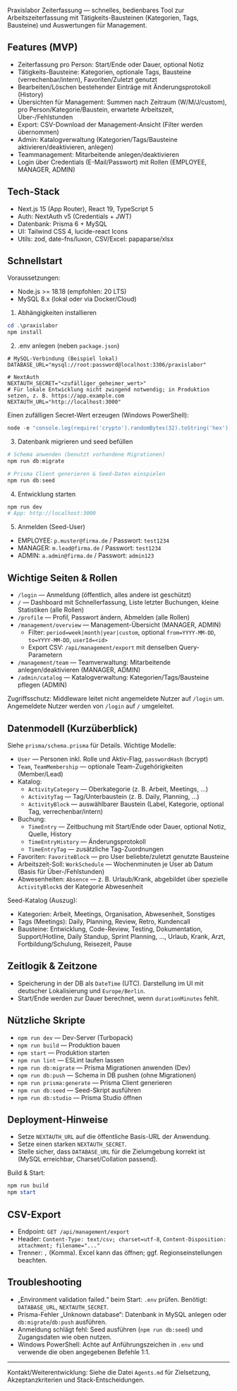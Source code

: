 Praxislabor Zeiterfassung — schnelles, bedienbares Tool zur Arbeitszeiterfassung mit Tätigkeits-Bausteinen (Kategorien, Tags, Bausteine) und Auswertungen für Management.

## Features (MVP)

- Zeiterfassung pro Person: Start/Ende oder Dauer, optional Notiz
- Tätigkeits-Bausteine: Kategorien, optionale Tags, Bausteine (verrechenbar/intern), Favoriten/Zuletzt genutzt
- Bearbeiten/Löschen bestehender Einträge mit Änderungsprotokoll (History)
- Übersichten für Management: Summen nach Zeitraum (W/M/J/custom), pro Person/Kategorie/Baustein, erwartete Arbeitszeit, Über-/Fehlstunden
- Export: CSV-Download der Management-Ansicht (Filter werden übernommen)
- Admin: Katalogverwaltung (Kategorien/Tags/Bausteine aktivieren/deaktivieren, anlegen)
- Teammanagement: Mitarbeitende anlegen/deaktivieren
- Login über Credentials (E-Mail/Passwort) mit Rollen (EMPLOYEE, MANAGER, ADMIN)

## Tech-Stack

- Next.js 15 (App Router), React 19, TypeScript 5
- Auth: NextAuth v5 (Credentials + JWT)
- Datenbank: Prisma 6 + MySQL
- UI: Tailwind CSS 4, lucide-react Icons
- Utils: zod, date-fns/luxon, CSV/Excel: papaparse/xlsx

## Schnellstart

Voraussetzungen:

- Node.js >= 18.18 (empfohlen: 20 LTS)
- MySQL 8.x (lokal oder via Docker/Cloud)

1) Abhängigkeiten installieren

```powershell
cd .\praxislabor
npm install
```

2) .env anlegen (neben `package.json`)

```env
# MySQL-Verbindung (Beispiel lokal)
DATABASE_URL="mysql://root:password@localhost:3306/praxislabor"

# NextAuth
NEXTAUTH_SECRET="<zufälliger_geheimer_wert>"
# Für lokale Entwicklung nicht zwingend notwendig; in Produktion setzen, z. B. https://app.example.com
NEXTAUTH_URL="http://localhost:3000"
```

Einen zufälligen Secret-Wert erzeugen (Windows PowerShell):

```powershell
node -e "console.log(require('crypto').randomBytes(32).toString('hex'))"
```

3) Datenbank migrieren und seed befüllen

```powershell
# Schema anwenden (benutzt vorhandene Migrationen)
npm run db:migrate

# Prisma Client generieren & Seed-Daten einspielen
npm run db:seed
```

4) Entwicklung starten

```powershell
npm run dev
# App: http://localhost:3000
```

5) Anmelden (Seed-User)

- EMPLOYEE: `p.muster@firma.de` / Passwort: `test1234`
- MANAGER: `m.lead@firma.de` / Passwort: `test1234`
- ADMIN: `a.admin@firma.de` / Passwort: `admin123`

## Wichtige Seiten & Rollen

- `/login` — Anmeldung (öffentlich, alles andere ist geschützt)
- `/` — Dashboard mit Schnellerfassung, Liste letzter Buchungen, kleine Statistiken (alle Rollen)
- `/profile` — Profil, Passwort ändern, Abmelden (alle Rollen)
- `/management/overview` — Management-Übersicht (MANAGER, ADMIN)
	- Filter: `period=week|month|year|custom`, optional `from=YYYY-MM-DD`, `to=YYYY-MM-DD`, `userId=<id>`
	- Export CSV: `/api/management/export` mit denselben Query-Parametern
- `/management/team` — Teamverwaltung: Mitarbeitende anlegen/deaktivieren (MANAGER, ADMIN)
- `/admin/catalog` — Katalogverwaltung: Kategorien/Tags/Bausteine pflegen (ADMIN)

Zugriffsschutz: Middleware leitet nicht angemeldete Nutzer auf `/login` um. Angemeldete Nutzer werden von `/login` auf `/` umgeleitet.

## Datenmodell (Kurzüberblick)

Siehe `prisma/schema.prisma` für Details. Wichtige Modelle:

- `User` — Personen inkl. Rolle und Aktiv-Flag, `passwordHash` (bcrypt)
- `Team`, `TeamMembership` — optionale Team-Zugehörigkeiten (Member/Lead)
- Katalog:
	- `ActivityCategory` — Oberkategorie (z. B. Arbeit, Meetings, …)
	- `ActivityTag` — Tag/Unterbaustein (z. B. Daily, Planning, …)
	- `ActivityBlock` — auswählbarer Baustein (Label, Kategorie, optional Tag, verrechenbar/intern)
- Buchung:
	- `TimeEntry` — Zeitbuchung mit Start/Ende oder Dauer, optional Notiz, Quelle, History
	- `TimeEntryHistory` — Änderungsprotokoll
	- `TimeEntryTag` — zusätzliche Tag-Zuordnungen
- Favoriten: `FavoriteBlock` — pro User beliebte/zuletzt genutzte Bausteine
- Arbeitszeit-Soll: `WorkSchedule` — Wochenminuten je User ab Datum (Basis für Über-/Fehlstunden)
- Abwesenheiten: `Absence` — z. B. Urlaub/Krank, abgebildet über spezielle `ActivityBlock`s der Kategorie Abwesenheit

Seed-Katalog (Auszug):

- Kategorien: Arbeit, Meetings, Organisation, Abwesenheit, Sonstiges
- Tags (Meetings): Daily, Planning, Review, Retro, Kundencall
- Bausteine: Entwicklung, Code-Review, Testing, Dokumentation, Support/Hotline, Daily Standup, Sprint Planning, …, Urlaub, Krank, Arzt, Fortbildung/Schulung, Reisezeit, Pause

## Zeitlogik & Zeitzone

- Speicherung in der DB als `DateTime` (UTC). Darstellung im UI mit deutscher Lokalisierung und `Europe/Berlin`.
- Start/Ende werden zur Dauer berechnet, wenn `durationMinutes` fehlt.

## Nützliche Skripte

- `npm run dev` — Dev-Server (Turbopack)
- `npm run build` — Produktion bauen
- `npm start` — Produktion starten
- `npm run lint` — ESLint laufen lassen
- `npm run db:migrate` — Prisma Migrationen anwenden (Dev)
- `npm run db:push` — Schema in DB pushen (ohne Migrationen)
- `npm run prisma:generate` — Prisma Client generieren
- `npm run db:seed` — Seed-Skript ausführen
- `npm run db:studio` — Prisma Studio öffnen

## Deployment-Hinweise

- Setze `NEXTAUTH_URL` auf die öffentliche Basis-URL der Anwendung.
- Setze einen starken `NEXTAUTH_SECRET`.
- Stelle sicher, dass `DATABASE_URL` für die Zielumgebung korrekt ist (MySQL erreichbar, Charset/Collation passend).

Build & Start:

```powershell
npm run build
npm start
```

## CSV-Export

- Endpoint: `GET /api/management/export`
- Header: `Content-Type: text/csv; charset=utf-8`, `Content-Disposition: attachment; filename="..."`
- Trenner: `,` (Komma). Excel kann das öffnen; ggf. Regionseinstellungen beachten.

## Troubleshooting

- „Environment validation failed.“ beim Start: `.env` prüfen. Benötigt: `DATABASE_URL`, `NEXTAUTH_SECRET`.
- Prisma-Fehler „Unknown database“: Datenbank in MySQL anlegen oder `db:migrate`/`db:push` ausführen.
- Anmeldung schlägt fehl: Seed ausführen (`npm run db:seed`) und Zugangsdaten wie oben nutzen.
- Windows PowerShell: Achte auf Anführungszeichen in `.env` und verwende die oben angegebenen Befehle 1:1.

---

Kontakt/Weiterentwicklung: Siehe die Datei `Agents.md` für Zielsetzung, Akzeptanzkriterien und Stack-Entscheidungen.
